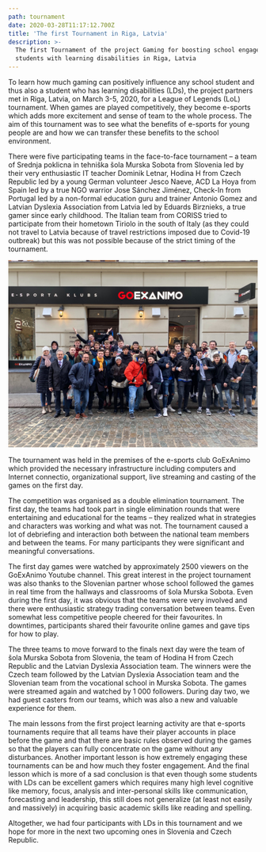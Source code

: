 ```yaml
---
path: tournament
date: 2020-03-28T11:17:12.700Z
title: 'The first Tournament in Riga, Latvia'
description: >-
  The first Tournament of the project Gaming for boosting school engagement of
  students with learning disabilities in Riga, Latvia
---
```

To learn how much gaming can positively influence any school student and thus also a student who has learning disabilities (LDs), the project partners met in Riga, Latvia, on March 3-5, 2020, for a League of Legends (LoL) tournament. When games are played competitively, they become e-sports which adds more excitement and sense of team to the whole process. The aim of this tournament was to see what the benefits of e-sports for young people are and how we can transfer these benefits to the school environment.

There were five participating teams in the face-to-face tournament – a team of Srednja poklicna in tehniška šola Murska Sobota from Slovenia led by their very enthusiastic IT teacher Dominik Letnar, Hodina H from Czech Republic led by a young German volunteer Jesco Naeve, ACD La Hoya from Spain led by a true NGO warrior Jose Sánchez Jiménez, Check-In from Portugal led by a non-formal education guru and trainer Antonio Gomez and Latvian Dyslexia Association from Latvia led by Eduards Birznieks, a true gamer since early childhood. The Italian team from CORISS tried to participate from their hometown Tiriolo in the south of Italy (as they could not travel to Latvia because of travel restrictions imposed due to Covid-19 outbreak) but this was not possible because of the strict timing of the tournament.

![Project participants](/content/assets/gxanimo.jpg "Project participants")

The tournament was held in the premises of the e-sports club GoExAnimo which provided the necessary infrastructure including computers and Internet connectio, organizational support, live streaming and casting of the games on the first day.

The competition was organised as a double elimination tournament. The first day, the teams had took part in single elimination rounds  that were entertaining and educational for the teams – they realized what in strategies and characters was working and what was not. The tournament caused a lot of debriefing and interaction both between the national team members and between the teams. For many participants they were significant and meaningful conversations.



The first day games were watched by approximately 2500 viewers on the GoExAnimo Youtube channel. This great interest in the project tournament was also thanks to the Slovenian partner whose school followed the games in real time from the hallways and classrooms of šola Murska Sobota. Even during the first day, it was obvious that the teams were very involved and there were enthusiastic strategy trading conversation between teams. Even somewhat less competitive people cheered for their favourites. In downtimes, participants shared their favourite online games and gave tips for how to play.

The three teams to move forward to the finals next day were the team of šola Murska Sobota from Slovenia, the team of Hodina H from Czech Republic and the Latvian Dyslexia Association team. The winners were the Czech team followed by the Latvian Dyslexia Association team and the Slovenian team from the vocational school in Murska Sobota. The games were streamed again and watched by 1 000 followers. During day two, we had guest casters from our teams, which was also a new and valuable experience for them.

The main lessons from the first project learning activity are that e-sports tournaments require that all teams have their player accounts in place before the game and that there are basic rules observed during the games so that the players can fully concentrate on the game without any disturbances. Another important lesson is how extremely engaging these tournaments can be and how much they foster engagement. And the final lesson which is more of a sad conclusion is that even though some students with LDs can be excellent gamers which requires many high level cognitive like memory, focus, analysis and inter-personal skills like communication, forecasting and leadership, this still does not generalize (at least not easily and massively) in acquiring basic academic skills like reading and spelling.

Altogether, we had four participants with LDs in this tournament and we hope for more in the next two upcoming ones in Slovenia and Czech Republic.
